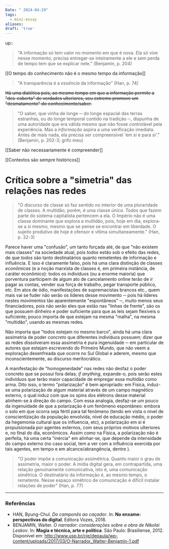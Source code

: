 ```yaml
---
Date: " 2024-04-29"
tags:
  - mini-essay
aliases:
draft: 'true'
---
```



up:: 

> "A informação só tem valor no momento em que é nova. Ela só vive nesse momento, precisa entregar-se inteiramente a ele e sem perda de tempo tem que se explicar nele." (Benjamin, p. 204)


[[O tempo do conhecimento não é o mesmo tempo da informação]]

> "A transparência é a *essência* da informação" (Han, p. 74)

~~Há uma dialética pois, ao mesmo tempo em que a informação permite a "des-coberta" de verdades ulteriores, seu extremo promove um "desmatamento" do conhecimento/saber.~~

> "O saber, que vinha de longe ─ do longe espacial das terras estranhas, ou do longe temporal contido na tradição ─, dispunha de uma autoridade que era válida mesmo que não fosse controlável pela experiência. Mas a *informação* aspira a uma verificação imediata. Antes de mais nada, ela precisa ser compreensível 'em si e para si'." (Benjamin, p. 202-3; grifo meu)

[[Saber não necessariamente é compreender]]

[[Contextos são sempre históricos]]

# Crítica sobre a "simetria" das relações nas redes
> "O discurso de classe só faz sentido no interior de uma pluraridade de classes. A multidão, porém, é uma classe *única*. *Todos* que fazem parte do sistema capitalista pertencem a ela. O Império não é uma classe dominante que explora a multidão, pois, hoje em dia, explora-se a si mesmo, mesmo que se pense se encontrar em liberdade. O sujeito produtivo de hoje é ofensor e vítima simultaneamente." (Han, p. 32-3)

Parece haver uma "confusão", um tanto forçada até, de que "não existem mais classes" na sociedade atual, pois *todos* estão sob o efeito das redes, de que *todos* são tanto destinatários quanto remetentes de informação e influência. E isso é claramente falso, pois há uma clara distinção de classes *econômicas* (e a noção marxista de classes é, em primeira instância, de caráter econômico): todos os indivíduos (ou a enorme maioria) que porventura participem de algum ato de cancelamento online terão de ir pagar as contas, vender sua força de trabalho, pegar transporte público, etc. Em atos de ódio, manifestações de supremacistas brancos etc., quem mais vai se fuder não serão os líderes desse movimento ─ pois há líderes nestes movimentos tão aparentemente "espontâneos" ─, muito menos seus financiadores, pois não serão eles que estão nas "linhas de frente", são os que possuem dinheiro e poder suficiente para que as leis sejam flexíveis o suficiente; pouco importa de que estejam na mesma "malha", na mesma "multidão", usando as mesmas redes.

Não importa que "todos estejam no mesmo barco", ainda há uma clara assimetria de poder *concreto* que diferentes indivíduos possuem; dizer que as redes dissolveram essa assimetria é pura ingenuidade ─ em particular de autores que estejam escrevendo do Primeiro Mundo, que não veem a exploração desenfreada que ocorre no Sul Global e aderem, mesmo que inconscientemente, ao discurso meritocrático. 

A manifestação de "homogeneidade" nas redes não desfaz o poder concreto que se possui fora delas; *if anything*, expande-o, pois serão estes indivíduos que terão maior capacidade de empregar essa multidão como arma. Dito isso, o termo "polarização" é bem apropriado: em Física, induz-se uma polarização de algum material através de um campo magnético externo, o qual induz com que os spins dos elétrons desse material alinhem-se à direção do campo. Com essa analogia, desfaz-se um pouco da ingenuidade de que a polarização é um fenômeno espontâneo: embora o solo em que ocorra seja fértil para tal fenômeno (tendo em vista o nível de conscientização da população envolvida, nível de educação médio, o poder da hegemonia cultural que os influencia, etc), a polarização em si é propulsionada por agentes externos, com seus próprios motivos ulteriores e, no final do dia, econômicos. Assim como na Física, a polarização não é perfeita, há uma certa "inércia" em alinhar-se, que depende da intensidade do campo externo (no caso social, tem a ver com a influência exercida por tais agentes, em tempo e em alcance/abrangência, dentre ).

> "O poder impõe a comunicação assimétrica. Quanto maior o grau de assimetria, maior o poder. A mídia digital gera, em contrapartida, uma relação genuinamente comunicativa, isto é, uma comunicação simétrica. O destinatário da informação é, ao mesmo tempo, o remetente. Nesse espaço simétrico de comunicação é difícil instalar relações de poder" (Han, p. 77)


---
### Referências
- HAN, Byung-Chul. *Do camponês ao caçador*. In: **No enxame: perspectivas do digital**. Editora Vozes, 2018.
- BENJAMIN, Walter. *O narrador: considerações sobre a obra de Nikolai Leskov*. In: **Magia e técnica, arte e política**. São Paulo: Brasiliense, 2012. Disponível em: http://www.usp.br/cje/depaula/wp-content/uploads/2017/03/O-Narrador_Walter-Benjamin-1.pdf